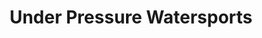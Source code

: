 ---
title: "Under Pressure Watersports"
url: /weyregg-am-attersee/under-pressure-watersports/
shop: Tauchen
---